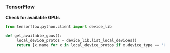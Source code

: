 ### TensorFlow
__Check for available GPUs__

```python
from tensorflow.python.client import device_lib

def get_available_gpus():
     local_device_protos = device_lib.list_local_devices()
     return [x.name for x in local_device_protos if x.device_type == 'GPU']
```
